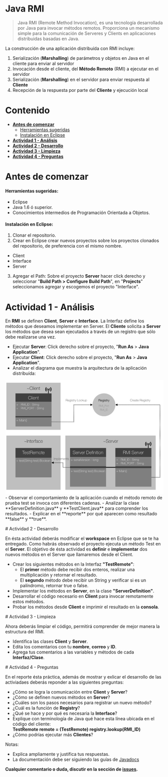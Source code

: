 # Java RMI
>Java RMI (Remote Method Invocation), es una tecnología desarrollada por Java para invocar métodos remotos. Proporciona un mecanismo simple para la comunicación de Serveres y Clients en aplicaciones distribuidas basadas en Java.

La construcción de una aplicación distribuída con RMI incluye:   

1. Serialización (**Marshalling**) de parámetros y objetos en Java en el cliente para enviar al servidor
2. Invocación desde el cliente, del **Método Remoto**  (RMI)  a ejecutar en el servidor
3. Serialización (**Marshalling**) en el servidor para enviar respuesta al **Cliente**
4. Recepción de la respuesta por parte del **Cliente** y ejecución local

# Contenido
- **[Antes de comenzar](#antesde)**
  - [Herramientas sugeridas](#herramientas)
  - [Instalación en Eclipse](#instalacion)
- **[Actividad 1 - Análisis](#analisis)**
- **[Actividad 2 - Desarrollo](#desarrollo)**
- **[Actividad 3 - Limpieza](#limpieza)**
- **[Actividad 4 - Preguntas](#preguntas)**

# <a name="antesde"></a>Antes de comenzar

#### <a name="herramientas"></a>Herramientas sugeridas:
- Eclipse
- Java 1.6 ó superior.
- Conocimientos intermedios de Programación Orientada a Objetos.

#### <a name="instalacion"></a>Instalación en Eclipse:
1. Clonar el repositorio.
2. Crear en Eclipse crear nuevos proyectos sobre los proyectos clonados del repositorio, de preferencia con el mismo nombre.
  - Client
  - Interface
  - Server  
3. Agregar el Path: Sobre el proyecto **Server** hacer click derecho y seleccionar "**Build Path > Configure Build Path**", en "**Projects**" seleccionamos agregar y escogemos el proyecto "Interface".

# <a name="analisis"></a>Actividad 1 - Análisis

En **RMI** se definen **Client**, **Server** e **Interface**. La Interfaz define los métodos que deseamos implementar en Server. El **Cliente** solicita a **Server** los métodos que desea sean ejecutados a través de un registro que sólo debe realizarse una vez.

- Ejecutar **Server**: Click derecho sobre el proyecto, "**Run As** > **Java Application**".
- Ejecutar **Client**: Click derecho sobre el proyecto, "**Run As** > **Java Application**".
- Analizar el diagrama que muestra la arquitectura de la aplicación distribuída:
<img src="rmi.png"/>
- Observar el comportamiento de la aplicación cuando el método remoto de prueba test se invoca con diferentes cadenas.
  - Analizar la clase **ServerDefinition.java** y **TestClient.java** para comprender los resultados.
  - Explicar en el **reporte** por qué aparecen como resultado **false** y **true**.

# <a name="desarrollo"></a>Actividad 2 - Desarrollo

En ésta actividad deberás modificar el **workspace** en Eclipse que se te ha entregado. Como habrás observado el proyecto ejecuta un método Test en el **Server**. El objetivo de ésta actividad es **definir** e **implementar** dos nuevos métodos en el Server que llamaremos desde el Client.

- Crear los siguientes métodos en la Interfaz **"TestRemote"**:
  - El **primer**  método debe recibir dos enteros, realizar una multiplicación y retornar el resultado.
  - El **segundo** método debe recibir un String y verificar si es un palíndromo, retornar true o false.
- Implementar los métodos en **Server**, en la clase **"ServerDefinition"**.
- Desarrollar el código necesario en **Client** para invocar remotamente estos métodos.
- Probar los métodos desde **Client** e imprimir el resultado en la **consola**.

# <a name="limpieza"></a>Actividad 3 - Limpieza

Ahora deberás limpiar el código, permitirá comprender de mejor manera la estructura del RMI.

- Identifica las clases **Client** y **Server**.
- Edita los comentarios con tu **nombre**, **correo** y **ID**.
- Agrega tus comentarios a las variables y métodos de cada **Interfaz/Clase**.

# <a name="preguntas"></a>Actividad 4 - Preguntas

En el reporte ésta práctica, además de mostrar y exlicar el desarrollo de las activiadaes deberás reponder a las siguientes preguntas:
- ¿Cómo se logra la comunicación entre **Client** y **Server**?
- ¿Cómo se definen nuevos métodos en **Server**?
- ¿Cuáles son los pasos necesarios para registrar un nuevo método?
- ¿Cuál es la función de **Registry**?
- ¿Qué se hace y por qué es necesaria la **Interface**?
- Explique con terminología de Java qué hace esta línea ubicada en el código del cliente:  
  **TestRemote remote = (TestRemote) registry.lookup(RMI_ID)**
- ¿Cómo podrías ejecutar más **Clientes**?  

Notas:
- Explica ampliamente y justifica tus respuestas.
- La documentación debe ser siguiendo las guías de [Javadocs](http://en.wikipedia.org/wiki/Javadoc)


**Cualquier comentario o duda, discutir en la sección de [issues](https://github.com/Innova4DLab/RMI/issues).**
